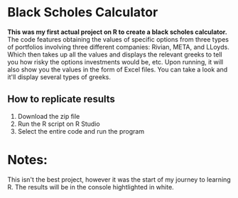 # Black Scholes Calculator

**This was my first actual project on R to create a black scholes calculator.**
The code features obtaining the values of specific options from three types of portfolios involving three different companies: Rivian, META, and LLoyds.
Which then takes up all the values and displays the relevant greeks to tell you how risky the options investments would be, etc.
Upon running, it will also show you the values in the form of Excel files. You can take a look and it'll display several types of greeks.

## How to replicate results
1. Download the zip file
2. Run the R script on R Studio
3. Select the entire code and run the program

# Notes:
This isn't the best project, however it was the start of my journey to learning R.
The results will be in the console hightlighted in white.
